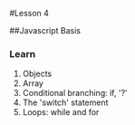 #Lesson 4

##Javascript Basis

### Learn

1. Objects
2. Array
3. Conditional branching: if, '?'
4. The 'switch' statement
5. Loops: while and for